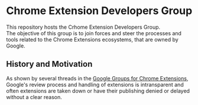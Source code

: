 # Chrome Extension Developers Group

This repository hosts the Crhome Extension Developers Group.  
The objective of this group is to join forces and steer the processes and tools related to the Chrome Extensions ecosystems, that are owned by Google.

## History and Motivation

As shown by several threads in the [Google Groups for Chrome Extensions][google-groups-for-chrome-ext], Google's review process and handling of extensions is intransparent and often extensions are taken down or have their publishing denied or delayed without a clear reason.

[google-groups-for-chrome-ext]: https://groups.google.com/a/chromium.org/forum/?utm_medium=email&utm_source=footer#!topic/chromium-extensions/lCN_6H1-F30
